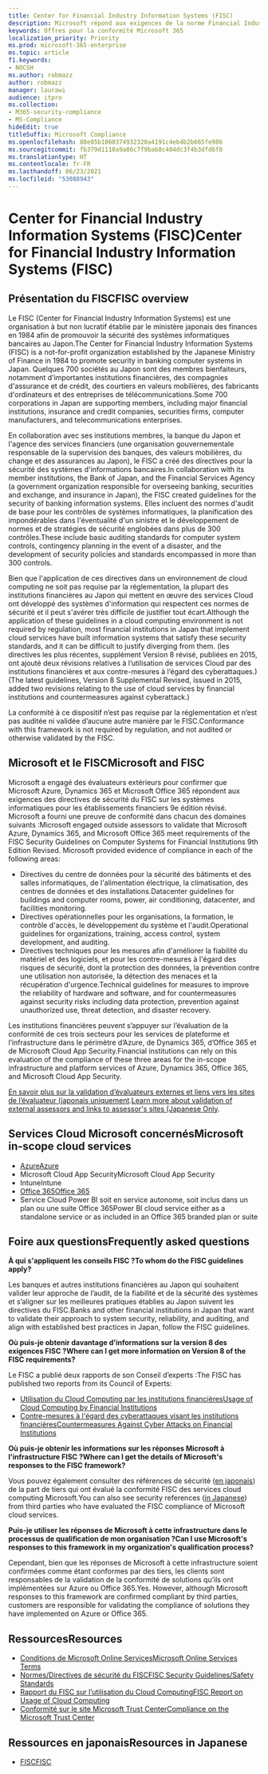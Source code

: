 ```yaml
---
title: Center for Financial Industry Information Systems (FISC)
description: Microsoft répond aux exigences de la norme Financial Industry Information Systems v8 du Japon.
keywords: Offres pour la conformité Microsoft 365
localization_priority: Priority
ms.prod: microsoft-365-enterprise
ms.topic: article
f1.keywords:
- NOCSH
ms.author: robmazz
author: robmazz
manager: laurawi
audience: itpro
ms.collection:
- M365-security-compliance
- MS-Compliance
hideEdit: true
titleSuffix: Microsoft Compliance
ms.openlocfilehash: 88e85b1060374932320a4191c4eb4b2b665fe986
ms.sourcegitcommit: fb379d1110a9a86c7f9bab8c484dc3f4b3dfd6f0
ms.translationtype: HT
ms.contentlocale: fr-FR
ms.lasthandoff: 06/23/2021
ms.locfileid: "53088943"
---
```

# <a name="center-for-financial-industry-information-systems-fisc"></a><span data-ttu-id="86e38-104">Center for Financial Industry Information Systems (FISC)</span><span class="sxs-lookup"><span data-stu-id="86e38-104">Center for Financial Industry Information Systems (FISC)</span></span>

## <a name="fisc-overview"></a><span data-ttu-id="86e38-105">Présentation du FISC</span><span class="sxs-lookup"><span data-stu-id="86e38-105">FISC overview</span></span>

<span data-ttu-id="86e38-106">Le FISC (Center for Financial Industry Information Systems) est une organisation à but non lucratif établie par le ministère japonais des finances en 1984 afin de promouvoir la sécurité des systèmes informatiques bancaires au Japon.</span><span class="sxs-lookup"><span data-stu-id="86e38-106">The Center for Financial Industry Information Systems (FISC) is a not-for-profit organization established by the Japanese Ministry of Finance in 1984 to promote security in banking computer systems in Japan.</span></span> <span data-ttu-id="86e38-107">Quelques 700 sociétés au Japon sont des membres bienfaiteurs, notamment d'importantes institutions financières, des compagnies d'assurance et de crédit, des courtiers en valeurs mobilières, des fabricants d'ordinateurs et des entreprises de télécommunications.</span><span class="sxs-lookup"><span data-stu-id="86e38-107">Some 700 corporations in Japan are supporting members, including major financial institutions, insurance and credit companies, securities firms, computer manufacturers, and telecommunications enterprises.</span></span>

<span data-ttu-id="86e38-108">En collaboration avec ses institutions membres, la banque du Japon et l'agence des services financiers (une organisation gouvernementale responsable de la supervision des banques, des valeurs mobilières, du change et des assurances au Japon), le FISC a créé des directives pour la sécurité des systèmes d'informations bancaires.</span><span class="sxs-lookup"><span data-stu-id="86e38-108">In collaboration with its member institutions, the Bank of Japan, and the Financial Services Agency (a government organization responsible for overseeing banking, securities and exchange, and insurance in Japan), the FISC created guidelines for the security of banking information systems.</span></span> <span data-ttu-id="86e38-109">Elles incluent des normes d'audit de base pour les contrôles de systèmes informatiques, la planification des impondérables dans l'éventualité d'un sinistre et le développement de normes et de stratégies de sécurité englobées dans plus de 300 contrôles.</span><span class="sxs-lookup"><span data-stu-id="86e38-109">These include basic auditing standards for computer system controls, contingency planning in the event of a disaster, and the development of security policies and standards encompassed in more than 300 controls.</span></span>

<span data-ttu-id="86e38-110">Bien que l'application de ces directives dans un environnement de cloud computing ne soit pas requise par la réglementation, la plupart des institutions financières au Japon qui mettent en œuvre des services Cloud ont développé des systèmes d'information qui respectent ces normes de sécurité et il peut s'avérer très difficile de justifier tout écart.</span><span class="sxs-lookup"><span data-stu-id="86e38-110">Although the application of these guidelines in a cloud computing environment is not required by regulation, most financial institutions in Japan that implement cloud services have built information systems that satisfy these security standards, and it can be difficult to justify diverging from them.</span></span> <span data-ttu-id="86e38-111">(les directives les plus récentes, supplément Version 8 révisé, publiées en 2015, ont ajouté deux révisions relatives à l’utilisation de services Cloud par des institutions financières et aux contre-mesures à l’égard des cyberattaques.)</span><span class="sxs-lookup"><span data-stu-id="86e38-111">(The latest guidelines, Version 8 Supplemental Revised, issued in 2015, added two revisions relating to the use of cloud services by financial institutions and countermeasures against cyberattack.)</span></span>

<span data-ttu-id="86e38-112">La conformité à ce dispositif n’est pas requise par la réglementation et n’est pas auditée ni validée d’aucune autre manière par le FISC.</span><span class="sxs-lookup"><span data-stu-id="86e38-112">Conformance with this framework is not required by regulation, and not audited or otherwise validated by the FISC.</span></span>

## <a name="microsoft-and-fisc"></a><span data-ttu-id="86e38-113">Microsoft et le FISC</span><span class="sxs-lookup"><span data-stu-id="86e38-113">Microsoft and FISC</span></span>

<span data-ttu-id="86e38-p104">Microsoft a engagé des évaluateurs extérieurs pour confirmer que Microsoft Azure, Dynamics 365 et Microsoft Office 365 répondent aux exigences des directives de sécurité du FISC sur les systèmes informatiques pour les établissements financiers 9e édition révisé. Microsoft a fourni une preuve de conformité dans chacun des domaines suivants :</span><span class="sxs-lookup"><span data-stu-id="86e38-p104">Microsoft engaged outside assessors to validate that Microsoft Azure, Dynamics 365, and Microsoft Office 365 meet requirements of the FISC Security Guidelines on Computer Systems for Financial Institutions 9th Edition Revised. Microsoft provided evidence of compliance in each of the following areas:</span></span>

- <span data-ttu-id="86e38-116">Directives du centre de données pour la sécurité des bâtiments et des salles informatiques, de l'alimentation électrique, la climatisation, des centres de données et des installations.</span><span class="sxs-lookup"><span data-stu-id="86e38-116">Datacenter guidelines for buildings and computer rooms, power, air conditioning, datacenter, and facilities monitoring.</span></span>
- <span data-ttu-id="86e38-117">Directives opérationnelles pour les organisations, la formation, le contrôle d'accès, le développement du système et l'audit.</span><span class="sxs-lookup"><span data-stu-id="86e38-117">Operational guidelines for organizations, training, access control, system development, and auditing.</span></span>
- <span data-ttu-id="86e38-118">Directives techniques pour les mesures afin d'améliorer la fiabilité du matériel et des logiciels, et pour les contre-mesures à l'égard des risques de sécurité, dont la protection des données, la prévention contre une utilisation non autorisée, la détection des menaces et la récupération d'urgence.</span><span class="sxs-lookup"><span data-stu-id="86e38-118">Technical guidelines for measures to improve the reliability of hardware and software, and for countermeasures against security risks including data protection, prevention against unauthorized use, threat detection, and disaster recovery.</span></span>

<span data-ttu-id="86e38-119">Les institutions financières peuvent s’appuyer sur l’évaluation de la conformité de ces trois secteurs pour les services de plateforme et l’infrastructure dans le périmètre d’Azure, de Dynamics 365, d’Office 365 et de Microsoft Cloud App Security.</span><span class="sxs-lookup"><span data-stu-id="86e38-119">Financial institutions can rely on this evaluation of the compliance of these three areas for the in-scope infrastructure and platform services of Azure, Dynamics 365, Office 365, and Microsoft Cloud App Security.</span></span>

<span data-ttu-id="86e38-120">[En savoir plus sur la validation d’évaluateurs externes et liens vers les sites de l’évaluateur (japonais uniquement](https://cloudblogs.microsoft.com/industry-blog/ja-jp/financial-services/2018/05/11/fisc_v9/).</span><span class="sxs-lookup"><span data-stu-id="86e38-120">[Learn more about validation of external assessors and links to assessor's sites (Japanese Only](https://cloudblogs.microsoft.com/industry-blog/ja-jp/financial-services/2018/05/11/fisc_v9/).</span></span>

## <a name="microsoft-in-scope-cloud-services"></a><span data-ttu-id="86e38-121">Services Cloud Microsoft concernés</span><span class="sxs-lookup"><span data-stu-id="86e38-121">Microsoft in-scope cloud services</span></span>

- [<span data-ttu-id="86e38-122">Azure</span><span class="sxs-lookup"><span data-stu-id="86e38-122">Azure</span></span>](https://aka.ms/AzureCompliance)
- <span data-ttu-id="86e38-123">Microsoft Cloud App Security</span><span class="sxs-lookup"><span data-stu-id="86e38-123">Microsoft Cloud App Security</span></span>
- <span data-ttu-id="86e38-124">Intune</span><span class="sxs-lookup"><span data-stu-id="86e38-124">Intune</span></span>
- [<span data-ttu-id="86e38-125">Office 365</span><span class="sxs-lookup"><span data-stu-id="86e38-125">Office 365</span></span>](https://go.microsoft.com/fwlink/p/?LinkID=2077751)
- <span data-ttu-id="86e38-126">Service Cloud Power BI soit en service autonome, soit inclus dans un plan ou une suite Office 365</span><span class="sxs-lookup"><span data-stu-id="86e38-126">Power BI cloud service either as a standalone service or as included in an Office 365 branded plan or suite</span></span>

## <a name="frequently-asked-questions"></a><span data-ttu-id="86e38-127">Foire aux questions</span><span class="sxs-lookup"><span data-stu-id="86e38-127">Frequently asked questions</span></span>

<span data-ttu-id="86e38-128">**À qui s'appliquent les conseils FISC ?**</span><span class="sxs-lookup"><span data-stu-id="86e38-128">**To whom do the FISC guidelines apply?**</span></span>

<span data-ttu-id="86e38-129">Les banques et autres institutions financières au Japon qui souhaitent valider leur approche de l’audit, de la fiabilité et de la sécurité des systèmes et s’aligner sur les meilleures pratiques établies au Japon suivent les directives du FISC.</span><span class="sxs-lookup"><span data-stu-id="86e38-129">Banks and other financial institutions in Japan that want to validate their approach to system security, reliability, and auditing, and align with established best practices in Japan, follow the FISC guidelines.</span></span>

<span data-ttu-id="86e38-130">**Où puis-je obtenir davantage d'informations sur la version 8 des exigences FISC ?**</span><span class="sxs-lookup"><span data-stu-id="86e38-130">**Where can I get more information on Version 8 of the FISC requirements?**</span></span>

<span data-ttu-id="86e38-131">Le FISC a publié deux rapports de son Conseil d’experts :</span><span class="sxs-lookup"><span data-stu-id="86e38-131">The FISC has published two reports from its Council of Experts:</span></span>

- [<span data-ttu-id="86e38-132">Utilisation du Cloud Computing par les institutions financières</span><span class="sxs-lookup"><span data-stu-id="86e38-132">Usage of Cloud Computing by Financial Institutions</span></span>](https://aka.ms/cloud-computing-report-en)
- [<span data-ttu-id="86e38-133">Contre-mesures à l'égard des cyberattaques visant les institutions financières</span><span class="sxs-lookup"><span data-stu-id="86e38-133">Countermeasures Against Cyber Attacks on Financial Institutions</span></span>](https://aka.ms/cyberattack-counter)

<span data-ttu-id="86e38-134">**Où puis-je obtenir les informations sur les réponses Microsoft à l'infrastructure FISC ?**</span><span class="sxs-lookup"><span data-stu-id="86e38-134">**Where can I get the details of Microsoft's responses to the FISC framework?**</span></span>

<span data-ttu-id="86e38-135">Vous pouvez également consulter des références de sécurité ([en japonais](https://aka.ms/microsoftresponsetofiscguidancejapanese)) de la part de tiers qui ont évalué la conformité FISC des services cloud computing Microsoft.</span><span class="sxs-lookup"><span data-stu-id="86e38-135">You can also see security references ([in Japanese](https://aka.ms/microsoftresponsetofiscguidancejapanese)) from third parties who have evaluated the FISC compliance of Microsoft cloud services.</span></span>

<span data-ttu-id="86e38-136">**Puis-je utiliser les réponses de Microsoft à cette infrastructure dans le processus de qualification de mon organisation ?**</span><span class="sxs-lookup"><span data-stu-id="86e38-136">**Can I use Microsoft's responses to this framework in my organization's qualification process?**</span></span>

<span data-ttu-id="86e38-p105">Cependant, bien que les réponses de Microsoft à cette infrastructure soient confirmées comme étant conformes par des tiers, les clients sont responsables de la validation de la conformité de solutions qu’ils ont implémentées sur Azure ou Office 365.</span><span class="sxs-lookup"><span data-stu-id="86e38-p105">Yes. However, although Microsoft responses to this framework are confirmed compliant by third parties, customers are responsible for validating the compliance of solutions they have implemented on Azure or Office 365.</span></span>

## <a name="resources"></a><span data-ttu-id="86e38-139">Ressources</span><span class="sxs-lookup"><span data-stu-id="86e38-139">Resources</span></span>

- [<span data-ttu-id="86e38-140">Conditions de Microsoft Online Services</span><span class="sxs-lookup"><span data-stu-id="86e38-140">Microsoft Online Services Terms</span></span>](https://aka.ms/Online-Services-Terms)
- [<span data-ttu-id="86e38-141">Normes/Directives de sécurité du FISC</span><span class="sxs-lookup"><span data-stu-id="86e38-141">FISC Security Guidelines/Safety Standards</span></span>](https://www.fisc.or.jp/english)
- [<span data-ttu-id="86e38-142">Rapport du FISC sur l’utilisation du Cloud Computing</span><span class="sxs-lookup"><span data-stu-id="86e38-142">FISC Report on Usage of Cloud Computing</span></span>](https://aka.ms/cloud-computing-report-en)
- [<span data-ttu-id="86e38-143">Conformité sur le site Microsoft Trust Center</span><span class="sxs-lookup"><span data-stu-id="86e38-143">Compliance on the Microsoft Trust Center</span></span>](https://www.microsoft.com/trust-center/compliance/compliance-overview)

## <a name="resources-in-japanese"></a><span data-ttu-id="86e38-144">Ressources en japonais</span><span class="sxs-lookup"><span data-stu-id="86e38-144">Resources in Japanese</span></span>

- [<span data-ttu-id="86e38-145">FISC</span><span class="sxs-lookup"><span data-stu-id="86e38-145">FISC</span></span>](https://www.fisc.or.jp/)
